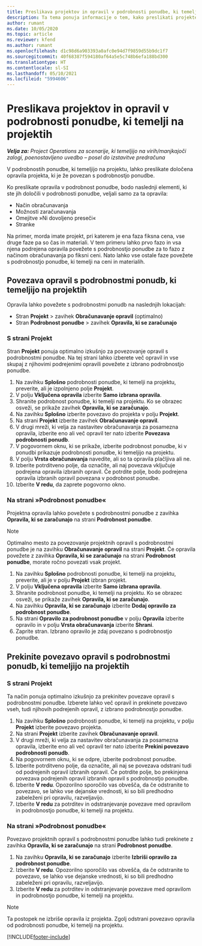 ```yaml
---
title: Preslikava projektov in opravil v podrobnosti ponudbe, ki temelji na projektih
description: Ta tema ponuja informacije o tem, kako preslikati projekte in opravila v podrobnost opravila, ki temelji na projektih.
author: rumant
ms.date: 10/05/2020
ms.topic: article
ms.reviewer: kfend
ms.author: rumant
ms.openlocfilehash: d1c98d6a903393a0afc0e94d7f9859d55b9dc1f7
ms.sourcegitcommit: 40f68387f594180af64a5e5c748b6efa188bd300
ms.translationtype: HT
ms.contentlocale: sl-SI
ms.lasthandoff: 05/10/2021
ms.locfileid: "5994606"
---
```

# <a name="map-projects-and-tasks-to-a-project-based-quote-line"></a>Preslikava projektov in opravil v podrobnosti ponudbe, ki temelji na projektih

_**Velja za:** Project Operations za scenarije, ki temeljijo na virih/manjkajoči zalogi, poenostavljeno uvedbo – posel do izstavitve predračuna_

V podrobnostih ponudbe, ki temeljijo na projektu, lahko preslikate določena opravila projekta, ki je že povezan s podrobnostjo ponudbe.

Ko preslikate opravila v podrobnost ponudbe, bodo naslednji elementi, ki ste jih določili v podrobnosti ponudbe, veljali samo za ta opravila:

- Način obračunavanja
- Možnosti zaračunavanja
- Omejitve »Ni dovoljeno preseči«
- Stranke

Na primer, morda imate projekt, pri katerem je ena faza fiksna cena, vse druge faze pa so čas in materiali. V tem primeru lahko prvo fazo in vsa njena podrejena opravila povežete s podrobnostjo ponudbe za to fazo z načinom obračunavanja po fiksni ceni. Nato lahko vse ostale faze povežete s podrobnostjo ponudbe, ki temelji na ceni in materialih.

## <a name="associate-tasks-to-project-based-quote-lines"></a>Povezava opravil s podrobnostmi ponudb, ki temeljijo na projektih

Opravila lahko povežete s podrobnostmi ponudb na naslednjih lokacijah:

- Stran **Projekt** > zavihek **Obračunavanje opravil** (optimalno)
- Stran **Podrobnost ponudbe** > zavihek **Opravila, ki se zaračunajo** 

### <a name="from-the-project-page"></a>S strani Projekt

Stran **Projekt** ponuja optimalno izkušnjo za povezovanje opravil s podrobnostmi ponudbe. Na tej strani lahko izberete več opravil in vse skupaj z njihovimi podrejenimi opravili povežete z izbrano podrobnostjo ponudbe.

1. Na zavihku **Splošno** podrobnosti ponudbe, ki temelji na projektu, preverite, ali je izpolnjeno polje **Projekt**.
2. V polju **Vključena opravila** izberite **Samo izbrana opravila**.
3. Shranite podrobnost ponudbe, ki temelji na projektu. Ko se obrazec osveži, se prikaže zavihek **Opravila, ki se zaračunajo**.
4. Na zavihku **Splošno** izberite povezavo do projekta v polju **Projekt**.
5. Na strani **Projekt** izberite zavihek **Obračunavanje opravil**.
6. V drugi mreži, ki velja za nastavitev obračunavanja za posamezna opravila, izberite eno ali več opravil ter nato izberite **Povezava podrobnosti ponudb**.
7. V pogovornem oknu, ki se prikaže, izberite podrobnost ponudbe, ki v ponudbi prikazuje podrobnosti ponudbe, ki temeljijo na projektu.
8. V polju **Vrsta obračunavanja** navedite, ali so ta opravila plačljiva ali ne.
9. Izberite potrditveno polje, da označite, ali naj povezava vključuje podrejena opravila izbranih opravil. Če potrdite polje, bodo podrejena opravila izbranih opravil povezana v podrobnost ponudbe.
10. Izberite **V redu**, da zaprete pogovorno okno.

### <a name="from-the-quote-line-page"></a>Na strani »Podrobnost ponudbe«

Projektna opravila lahko povežete s podrobnostmi ponudbe z zavihka **Opravila, ki se zaračunajo** na strani **Podrobnost ponudbe**.

>[!NOTE]
>Optimalno mesto za povezovanje projektnih opravil s podrobnostmi ponudbe je na zavihku **Obračunavanje opravil** na strani **Projekt**. Če opravila povežete z zavihka **Opravila, ki se zaračunajo** na strani **Podrobnost ponudbe**, morate ročno povezati vsak projekt.

1. Na zavihku **Splošno** podrobnosti ponudbe, ki temelji na projektu, preverite, ali je v polju **Projekt** izbran projekt.
2. V polju **Vključena opravila** izberite **Samo izbrana opravila**.
3. Shranite podrobnost ponudbe, ki temelji na projektu. Ko se obrazec osveži, se prikaže zavihek **Opravila, ki se zaračunajo**.
4. Na zavihku **Opravila, ki se zaračunajo** izberite **Dodaj opravilo za podrobnost ponudbe**.
5. Na strani **Opravilo za podrobnost ponudbe** v polju **Opravila** izberite opravilo in v polju **Vrsta obračunavanja** izberite **Shrani**. 
6. Zaprite stran. Izbrano opravilo je zdaj povezano s podrobnostjo ponudbe.

## <a name="disassociate-tasks-from-projectbased-quote-lines"></a>Prekinite povezavo opravil s podrobnostmi ponudb, ki temeljijo na projektih

### <a name="from-the-project-page"></a>S strani Projekt

Ta način ponuja optimalno izkušnjo za prekinitev povezave opravil s podrobnostmi ponudbe. Izberete lahko več opravil in prekinete povezavo vseh, tudi njihovih podrejenih opravil, z izbrano podrobnostjo ponudbe.

1. Na zavihku **Splošno** podrobnosti ponudbe, ki temelji na projektu, v polju **Projekt** izberite povezavo projekta.
2. Na strani **Projekt** izberite zavihek **Obračunavanje opravil**.
3. V drugi mreži, ki velja za nastavitev obračunavanja za posamezna opravila, izberite eno ali več opravil ter nato izberite **Prekini povezavo podrobnosti ponudb**.
4. Na pogovornem oknu, ki se odpre, izberite podrobnost ponudbe.
5. Izberite potrditveno polje, da označite, ali naj se povezava odstrani tudi od podrejenih opravil izbranih opravil. Če potrdite polje, bo prekinjena povezava podrejenih opravil izbranih opravil s podrobnostjo ponudbe.
6. Izberite **V redu**. Opozorilno sporočilo vas obvešča, da če odstranite to povezavo, se lahko vse dejanske vrednosti, ki so bili predhodno zabeleženi pri opravilu, razveljavijo. 
7. Izberite **V redu** za potrditev in odstranjevanje povezave med opravilom in podrobnostjo ponudbe, ki temelji na projektu.

### <a name="from-the-quote-line-page"></a>Na strani »Podrobnost ponudbe«

Povezavo projektnih opravil s podrobnostmi ponudbe lahko tudi prekinete z zavihka **Opravila, ki se zaračunajo** na strani **Podrobnost ponudbe**.

1. Na zavihku **Opravila, ki se zaračunajo** izberite **Izbriši opravilo za podrobnost ponudbe**.
2. Izberite **V redu**. Opozorilno sporočilo vas obvešča, da če odstranite to povezavo, se lahko vse dejanske vrednosti, ki so bili predhodno zabeleženi pri opravilu, razveljavijo. 
3. Izberite **V redu** za potrditev in odstranjevanje povezave med opravilom in podrobnostjo ponudbe, ki temelji na projektu.

>[!NOTE]
> Ta postopek ne izbriše opravila iz projekta. Zgolj odstrani povezavo opravila od podrobnosti ponudbe, ki temelji na projektu.


[!INCLUDE[footer-include](../../includes/footer-banner.md)]